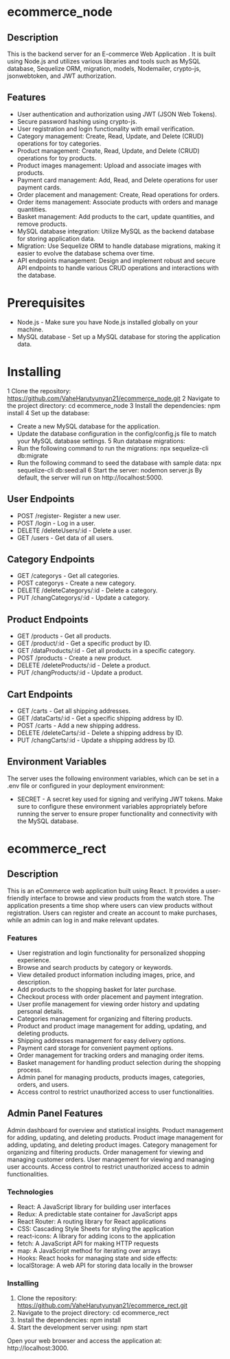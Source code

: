 # ecommerce_node

## Description
 
 This is the backend server for an E-commerce Web Application . It is built using Node.js and utilizes various libraries and tools such as MySQL database, Sequelize ORM, migration, models, Nodemailer, crypto-js, jsonwebtoken, and JWT authorization.

 ## Features
* User authentication and authorization using JWT (JSON Web Tokens).
* Secure password hashing using crypto-js.
* User registration and login functionality with email verification.
* Category management: Create, Read, Update, and Delete (CRUD) operations for toy categories.
* Product management: Create, Read, Update, and Delete (CRUD) operations for toy products.
* Product images management: Upload and associate images with products.
* Payment card management: Add, Read, and Delete operations for user payment cards.
* Order placement and management: Create, Read operations for orders.
* Order items management: Associate products with orders and manage quantities.
* Basket management: Add products to the cart, update quantities, and remove products.
* MySQL database integration: Utilize MySQL as the backend database for storing application data.
* Migration: Use Sequelize ORM to handle database migrations, making it easier to evolve the database schema   over time.
* API endpoints management: Design and implement robust and secure API endpoints to handle various CRUD         operations and interactions with the database.


# Prerequisites

* Node.js - Make sure you have Node.js installed globally on your machine.
* MySQL database - Set up a MySQL database for storing the application data.

# Installing
1 Clone the repository:
https://github.com/VaheHarutyunyan21/ecommerce_node.git
2 Navigate to the project directory:
cd ecommerce_node
3 Install the dependencies:
npm install
4 Set up the database:
* Create a new MySQL database for the application.
* Update the database configuration in the config/config.js file to match your MySQL database settings.
5 Run database migrations:
* Run the following command to run the migrations:
 npx sequelize-cli db:migrate
*  Run the following command to seed the database with sample data:
 npx sequelize-cli db:seed:all
6 Start the server:
nodemon server.js
By default, the server will run on http://localhost:5000.

## User Endpoints

* POST /register- Register a new user.
* POST /login - Log in a user.
* DELETE /deleteUsers/:id - Delete a user.
* GET /users - Get data of all users.

## Category Endpoints

* GET /categorys - Get all categories.
* POST categorys - Create a new category.
* DELETE /deleteCategorys/:id - Delete a category.
* PUT /changCategorys/:id - Update a category.
 
## Product Endpoints

* GET /products - Get all products.
* GET /product/:id - Get a specific product by ID.
* GET /dataProducts/:id - Get all products in a specific category.
* POST /products - Create a new product.
* DELETE /deleteProducts/:id - Delete a product.
* PUT /changProducts/:id - Update a product.


##  Cart Endpoints

* GET /carts - Get all shipping addresses.
* GET /dataCarts/:id - Get a specific shipping address by ID.
* POST /carts - Add a new shipping address.
* DELETE /deleteCarts/:id - Delete a shipping address by ID.
* PUT /changCarts/:id - Update a shipping address by ID.


## Environment Variables

The server uses the following environment variables, which can be set in a .env file or configured in your deployment environment:

* SECRET - A secret key used for signing and verifying JWT tokens.
Make sure to configure these environment variables appropriately before running the server to ensure proper functionality and connectivity with the MySQL database.



# ecommerce_rect



## Description

This is an eCommerce web application built using React. It provides a user-friendly interface to browse and view products from the watch store. The application presents a time shop where users can view products without registration. Users can register and create an account to make purchases, while an admin can log in and make relevant updates.

### Features
* User registration and login functionality for personalized shopping experience.
* Browse and search products by category or keywords.
* View detailed product information including images, price, and description.
* Add products to the shopping basket for later purchase.
* Checkout process with order placement and payment integration.
* User profile management for viewing order history and updating personal details.
* Categories management for organizing and filtering products.
* Product and product image management for adding, updating, and deleting products.
* Shipping addresses management for easy delivery options.
* Payment card storage for convenient payment options.
* Order management for tracking orders and managing order items.
* Basket management for handling product selection during the shopping process.
* Admin panel for managing products, products images, categories, orders, and users.
* Access control to restrict unauthorized access to user functionalities.


## Admin Panel Features

Admin dashboard for overview and statistical insights.
Product management for adding, updating, and deleting products.
Product image management for adding, updating, and deleting product images.
Category management for organizing and filtering products.
Order management for viewing and managing customer orders.
User management for viewing and managing user accounts.
Access control to restrict unauthorized access to admin functionalities.

### Technologies

* React: A JavaScript library for building user interfaces
* Redux: A predictable state container for JavaScript apps
* React Router: A routing library for React applications
* CSS: Cascading Style Sheets for styling the application
* react-icons: A library for adding icons to the application
* fetch: A JavaScript API for making HTTP requests
* map: A JavaScript method for iterating over arrays
* Hooks: React hooks for managing state and side effects:
 * localStorage: A web API for storing data locally in the browser

### Installing

1. Clone the repository:
 https://github.com/VaheHarutyunyan21/ecommerce_rect.git
2. Navigate to the project directory:
 cd ecommerce_rect
3. Install the dependencies:
 npm install
4. Start the development server using:
 npm start

Open your web browser and access the application at: http://localhost:3000.
